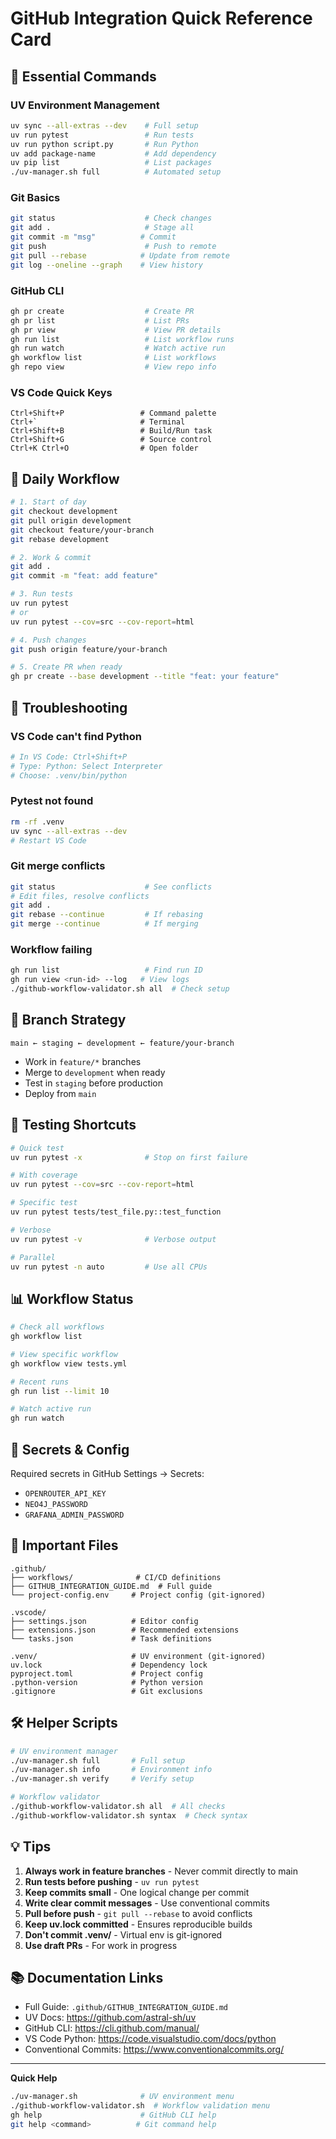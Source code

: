 # GitHub Integration Quick Reference Card

## 🚀 Essential Commands

### UV Environment Management
```bash
uv sync --all-extras --dev    # Full setup
uv run pytest                 # Run tests
uv run python script.py       # Run Python
uv add package-name           # Add dependency
uv pip list                   # List packages
./uv-manager.sh full          # Automated setup
```

### Git Basics
```bash
git status                    # Check changes
git add .                     # Stage all
git commit -m "msg"          # Commit
git push                      # Push to remote
git pull --rebase            # Update from remote
git log --oneline --graph    # View history
```

### GitHub CLI
```bash
gh pr create                  # Create PR
gh pr list                    # List PRs
gh pr view                    # View PR details
gh run list                   # List workflow runs
gh run watch                  # Watch active run
gh workflow list              # List workflows
gh repo view                  # View repo info
```

### VS Code Quick Keys
```
Ctrl+Shift+P                 # Command palette
Ctrl+`                       # Terminal
Ctrl+Shift+B                 # Build/Run task
Ctrl+Shift+G                 # Source control
Ctrl+K Ctrl+O                # Open folder
```

## 📝 Daily Workflow

```bash
# 1. Start of day
git checkout development
git pull origin development
git checkout feature/your-branch
git rebase development

# 2. Work & commit
git add .
git commit -m "feat: add feature"

# 3. Run tests
uv run pytest
# or
uv run pytest --cov=src --cov-report=html

# 4. Push changes
git push origin feature/your-branch

# 5. Create PR when ready
gh pr create --base development --title "feat: your feature"
```

## 🔧 Troubleshooting

### VS Code can't find Python
```bash
# In VS Code: Ctrl+Shift+P
# Type: Python: Select Interpreter
# Choose: .venv/bin/python
```

### Pytest not found
```bash
rm -rf .venv
uv sync --all-extras --dev
# Restart VS Code
```

### Git merge conflicts
```bash
git status                    # See conflicts
# Edit files, resolve conflicts
git add .
git rebase --continue         # If rebasing
git merge --continue          # If merging
```

### Workflow failing
```bash
gh run list                   # Find run ID
gh run view <run-id> --log   # View logs
./github-workflow-validator.sh all  # Check setup
```

## 🎯 Branch Strategy

```
main ← staging ← development ← feature/your-branch
```

- Work in `feature/*` branches
- Merge to `development` when ready
- Test in `staging` before production
- Deploy from `main`

## 🧪 Testing Shortcuts

```bash
# Quick test
uv run pytest -x              # Stop on first failure

# With coverage
uv run pytest --cov=src --cov-report=html

# Specific test
uv run pytest tests/test_file.py::test_function

# Verbose
uv run pytest -v              # Verbose output

# Parallel
uv run pytest -n auto         # Use all CPUs
```

## 📊 Workflow Status

```bash
# Check all workflows
gh workflow list

# View specific workflow
gh workflow view tests.yml

# Recent runs
gh run list --limit 10

# Watch active run
gh run watch
```

## 🔐 Secrets & Config

Required secrets in GitHub Settings → Secrets:
- `OPENROUTER_API_KEY`
- `NEO4J_PASSWORD`
- `GRAFANA_ADMIN_PASSWORD`

## 📖 Important Files

```
.github/
├── workflows/              # CI/CD definitions
├── GITHUB_INTEGRATION_GUIDE.md  # Full guide
└── project-config.env     # Project config (git-ignored)

.vscode/
├── settings.json          # Editor config
├── extensions.json        # Recommended extensions
└── tasks.json             # Task definitions

.venv/                     # UV environment (git-ignored)
uv.lock                    # Dependency lock
pyproject.toml             # Project config
.python-version            # Python version
.gitignore                 # Git exclusions
```

## 🛠️ Helper Scripts

```bash
# UV environment manager
./uv-manager.sh full       # Full setup
./uv-manager.sh info       # Environment info
./uv-manager.sh verify     # Verify setup

# Workflow validator
./github-workflow-validator.sh all  # All checks
./github-workflow-validator.sh syntax  # Check syntax
```

## 💡 Tips

1. **Always work in feature branches** - Never commit directly to main
2. **Run tests before pushing** - `uv run pytest`
3. **Keep commits small** - One logical change per commit
4. **Write clear commit messages** - Use conventional commits
5. **Pull before push** - `git pull --rebase` to avoid conflicts
6. **Keep uv.lock committed** - Ensures reproducible builds
7. **Don't commit .venv/** - Virtual env is git-ignored
8. **Use draft PRs** - For work in progress

## 📚 Documentation Links

- Full Guide: `.github/GITHUB_INTEGRATION_GUIDE.md`
- UV Docs: https://github.com/astral-sh/uv
- GitHub CLI: https://cli.github.com/manual/
- VS Code Python: https://code.visualstudio.com/docs/python
- Conventional Commits: https://www.conventionalcommits.org/

---

**Quick Help**
```bash
./uv-manager.sh              # UV environment menu
./github-workflow-validator.sh  # Workflow validation menu
gh help                      # GitHub CLI help
git help <command>          # Git command help
```
